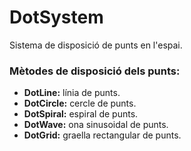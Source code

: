 # DotSystem
Sistema de disposició de punts en l'espai.

<h3> Mètodes de disposició dels punts: </h3>
<ul>
  <li> <b>DotLine:</b> línia de punts. </li>
  <li> <b>DotCircle:</b> cercle de punts.</li>
  <li> <b>DotSpiral:</b> espiral de punts.</li>
  <li> <b>DotWave:</b> ona sinusoidal de punts.</li>
  <li> <b>DotGrid:</b> graella rectangular de punts.</li>
</ul>
